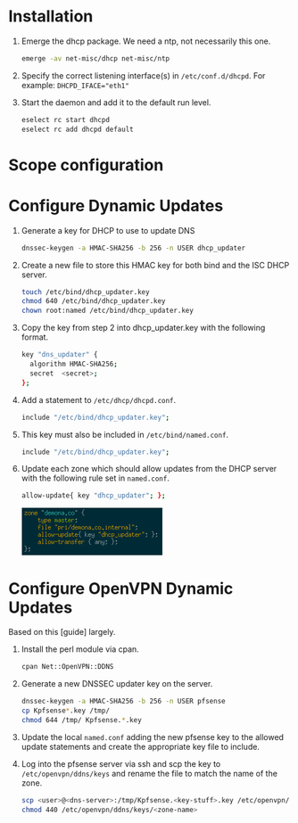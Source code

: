 # Installation 

1. Emerge the dhcp package. We need a ntp, not necessarily this one.

    ```bash
    emerge -av net-misc/dhcp net-misc/ntp
    ```
2. Specify the correct listening interface(s) in `/etc/conf.d/dhcpd`. For example: `DHCPD_IFACE="eth1"`
3. Start the daemon and add it to the default run level.

    ```bash
    eselect rc start dhcpd
    eselect rc add dhcpd default
    ```

# Scope configuration



# Configure Dynamic Updates

1. Generate a key for DHCP to use to update DNS

    ```bash
    dnssec-keygen -a HMAC-SHA256 -b 256 -n USER dhcp_updater
    ```
2. Create a new file to store this HMAC key for both bind and the ISC DHCP server.

    ```bash
    touch /etc/bind/dhcp_updater.key
    chmod 640 /etc/bind/dhcp_updater.key
    chown root:named /etc/bind/dhcp_updater.key
    ```
3. Copy the key from step 2 into dhcp_updater.key with the following format.

    ```bash
    key "dns_updater" {
      algorithm HMAC-SHA256;
      secret  <secret>;
    };
    ```
4. Add a statement to `/etc/dhcp/dhcpd.conf`.

    ```bash
    include "/etc/bind/dhcp_updater.key";
    ```
5. This key must also be included in `/etc/bind/named.conf`.

    ```bash
    include "/etc/bind/dhcp_updater.key";
    ```
6. Update each zone which should allow updates from the DHCP server with the following rule set in `named.conf`.

    ```bash
    allow-update{ key "dhcp_updater"; };
    ```
    ![Example stanza](img/dns_stanza_example.png)


# Configure OpenVPN Dynamic Updates

Based on this [guide] largely. 

1. Install the perl module via cpan.

    ```bash
    cpan Net::OpenVPN::DDNS
    ```
2. Generate a new DNSSEC updater key on the server.

    ```bash
    dnssec-keygen -a HMAC-SHA256 -b 256 -n USER pfsense
    cp Kpfsense*.key /tmp/
    chmod 644 /tmp/ Kpfsense.*.key
    ```
3. Update the local `named.conf` adding the new pfsense key to the allowed update statements and create the appropriate key file to include.
4. Log into the pfsense server via ssh and scp the key to `/etc/openvpn/ddns/keys` and rename the file to match the name of the zone.

    ```bash
    scp <user>@<dns-server>:/tmp/Kpfsense.<key-stuff>.key /etc/openvpn/ddns/keys/<zone-name>
    chmod 440 /etc/openvpn/ddns/keys/<zone-name>
    ```

